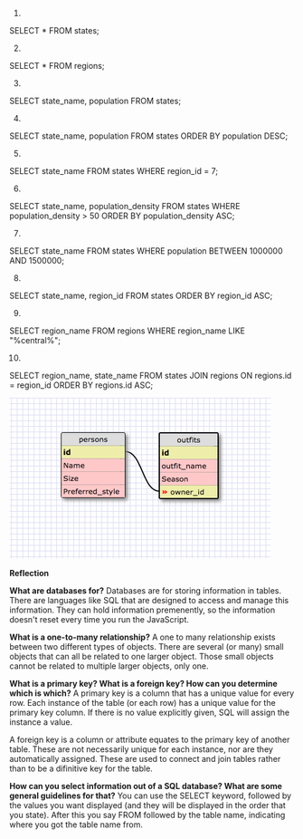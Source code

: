 1.
SELECT * FROM states;

2.
SELECT * FROM regions;

3.
SELECT state_name, population FROM states;

4.
SELECT state_name, population FROM states
ORDER BY population DESC;

5.
SELECT state_name FROM states
WHERE region_id = 7;

6.
SELECT state_name, population_density FROM states
WHERE population_density > 50
ORDER BY population_density ASC;

7.
SELECT state_name FROM states
WHERE population BETWEEN 1000000 AND 1500000;

8.
SELECT state_name, region_id FROM states
ORDER BY region_id ASC;

9.
SELECT region_name FROM regions
WHERE region_name LIKE "%central%";

10.
SELECT region_name, state_name FROM states
JOIN regions ON regions.id = region_id
ORDER BY regions.id ASC;

![Image of Clueless outfit Schema](clueless_schema.png)

**Reflection**

**What are databases for?**
Databases are for storing information in tables. There are languages like SQL that are designed to access and manage this information. They can hold information premenently, so the information doesn't reset every time you run the JavaScript.

**What is a one-to-many relationship?**
A one to many relationship exists between two different types of objects. There are several (or many) small objects that can all be related to one larger object. Those small objects cannot be related to multiple larger objects, only one.

**What is a primary key? What is a foreign key? How can you determine which is which?**
A primary key is a column that has a unique value for every row. Each instance of the table (or each row) has a unique value for the primary key column. If there is no value explicitly given, SQL will assign the instance a value.

A foreign key is a column or attribute equates to the primary key of another table. These are not necessarily unique for each instance, nor are they automatically assigned. These are used to connect and join tables rather than to be a difinitive key for the table.

**How can you select information out of a SQL database? What are some general guidelines for that?**
You can use the SELECT keyword, followed by the values you want displayed (and they will be displayed in the order that you state). After this you say FROM followed by the table name, indicating where you got the table name from.